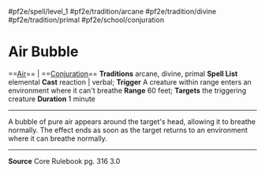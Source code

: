 #pf2e/spell/level_1 #pf2e/tradition/arcane #pf2e/tradition/divine #pf2e/tradition/primal #pf2e/school/conjuration 
# Air Bubble
==[Air](Air.md)== | ==[Conjuration](Conjuration.md)==
**Traditions** arcane, divine, primal
**Spell List** elemental
**Cast** reaction | verbal; **Trigger** A creature within range enters an environment where it can't breathe
**Range** 60 feet; **Targets** the triggering creature
**Duration** 1 minute

---
A bubble of pure air appears around the target's head, allowing it to breathe normally. The effect ends as soon as the target returns to an environment where it can breathe normally.

---
**Source** Core Rulebook pg. 316 3.0